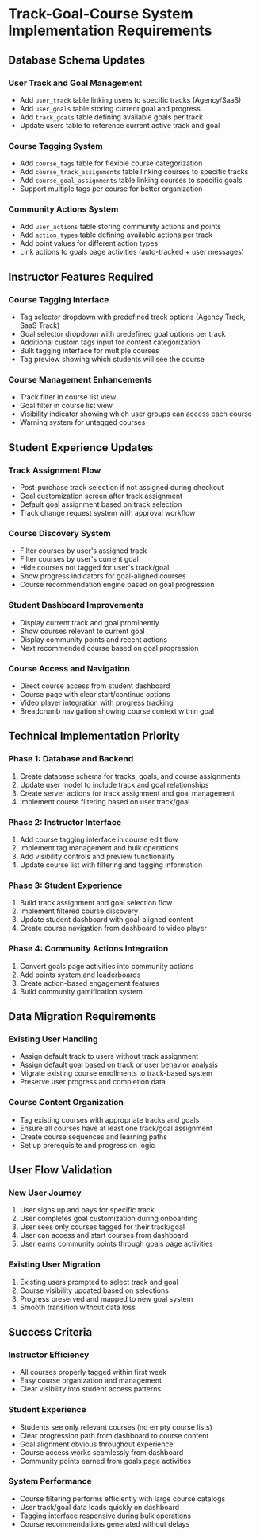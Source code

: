 # Track-Goal-Course System Implementation Requirements

## Database Schema Updates

### User Track and Goal Management
- Add `user_track` table linking users to specific tracks (Agency/SaaS)
- Add `user_goals` table storing current goal and progress
- Add `track_goals` table defining available goals per track
- Update users table to reference current active track and goal

### Course Tagging System
- Add `course_tags` table for flexible course categorization
- Add `course_track_assignments` table linking courses to specific tracks
- Add `course_goal_assignments` table linking courses to specific goals
- Support multiple tags per course for better organization

### Community Actions System
- Add `user_actions` table storing community actions and points
- Add `action_types` table defining available actions per track
- Add point values for different action types
- Link actions to goals page activities (auto-tracked + user messages)

## Instructor Features Required

### Course Tagging Interface
- Tag selector dropdown with predefined track options (Agency Track, SaaS Track)
- Goal selector dropdown with predefined goal options per track
- Additional custom tags input for content categorization
- Bulk tagging interface for multiple courses
- Tag preview showing which students will see the course

### Course Management Enhancements
- Track filter in course list view
- Goal filter in course list view
- Visibility indicator showing which user groups can access each course
- Warning system for untagged courses

## Student Experience Updates

### Track Assignment Flow
- Post-purchase track selection if not assigned during checkout
- Goal customization screen after track assignment
- Default goal assignment based on track selection
- Track change request system with approval workflow

### Course Discovery System
- Filter courses by user's assigned track
- Filter courses by user's current goal
- Hide courses not tagged for user's track/goal
- Show progress indicators for goal-aligned courses
- Course recommendation engine based on goal progression

### Student Dashboard Improvements
- Display current track and goal prominently
- Show courses relevant to current goal
- Display community points and recent actions
- Next recommended course based on goal progression

### Course Access and Navigation
- Direct course access from student dashboard
- Course page with clear start/continue options
- Video player integration with progress tracking
- Breadcrumb navigation showing course context within goal

## Technical Implementation Priority

### Phase 1: Database and Backend
1. Create database schema for tracks, goals, and course assignments
2. Update user model to include track and goal relationships
3. Create server actions for track assignment and goal management
4. Implement course filtering based on user track/goal

### Phase 2: Instructor Interface
1. Add course tagging interface in course edit flow
2. Implement tag management and bulk operations
3. Add visibility controls and preview functionality
4. Update course list with filtering and tagging information

### Phase 3: Student Experience
1. Build track assignment and goal selection flow
2. Implement filtered course discovery
3. Update student dashboard with goal-aligned content
4. Create course navigation from dashboard to video player

### Phase 4: Community Actions Integration
1. Convert goals page activities into community actions
2. Add points system and leaderboards
3. Create action-based engagement features
4. Build community gamification system

## Data Migration Requirements

### Existing User Handling
- Assign default track to users without track assignment
- Assign default goal based on track or user behavior analysis
- Migrate existing course enrollments to track-based system
- Preserve user progress and completion data

### Course Content Organization
- Tag existing courses with appropriate tracks and goals
- Ensure all courses have at least one track/goal assignment
- Create course sequences and learning paths
- Set up prerequisite and progression logic

## User Flow Validation

### New User Journey
1. User signs up and pays for specific track
2. User completes goal customization during onboarding
3. User sees only courses tagged for their track/goal
4. User can access and start courses from dashboard
5. User earns community points through goals page activities

### Existing User Migration
1. Existing users prompted to select track and goal
2. Course visibility updated based on selections
3. Progress preserved and mapped to new goal system
4. Smooth transition without data loss

## Success Criteria

### Instructor Efficiency
- All courses properly tagged within first week
- Easy course organization and management
- Clear visibility into student access patterns

### Student Experience
- Students see only relevant courses (no empty course lists)
- Clear progression path from dashboard to course content
- Goal alignment obvious throughout experience
- Course access works seamlessly from dashboard
- Community points earned from goals page activities

### System Performance
- Course filtering performs efficiently with large course catalogs
- User track/goal data loads quickly on dashboard
- Tagging interface responsive during bulk operations
- Course recommendations generated without delays